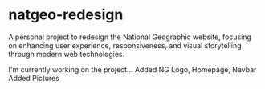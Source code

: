 # natgeo-redesign
A personal project to redesign the National Geographic website, focusing on enhancing user experience, responsiveness, and visual storytelling through modern web technologies.

I'm currently working on the project...
Added NG Logo, Homepage, Navbar
Added Pictures
